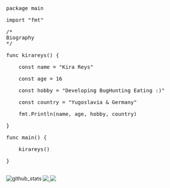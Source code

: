 <pre>package main

import "fmt"

/*
Biography
*/

func kirareys() { <br>
	const name = "Kira Reys" <br>
	const age = 16 <br>
	const hobby = "Developing BugHunting Eating :)" <br>
	const country = "Yugoslavia & Germany" <br>
	fmt.Println(name, age, hobby, country) <br>
}

func main() { <br>
	kirareys() <br>
}
</pre>
<br>
<a href="https://discord.com/"><img src="https://img.shields.io/badge/Discord-Kira%20Reys%232749-blue?style=plastic&logo=discord.svg" /> </a>
<a href="https://instagram.com/kira.reys"><img src="https://img.shields.io/badge/Instagram-Kira%20Reys-purple?style=plastic&logo=instagram"/> </a>
<img align="left" alt="github_stats" src="https://github-readme-stats.vercel.app/api?username=KiraReys">


